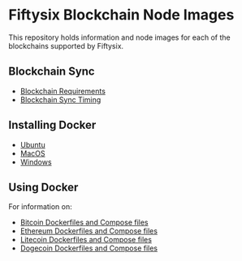 # Fiftysix Blockchain Node Images

This repository holds information and node images for each of the blockchains supported by Fiftysix.

## Blockchain Sync

- [Blockchain Requirements]()
- [Blockchain Sync Timing](./docs/blockchain-sync-timing.md)


## Installing Docker

- [Ubuntu](./docs/installing-docker-ubuntu.md)
- [MacOS]()
- [Windows]()

## Using Docker

For information on:
- [Bitcoin Dockerfiles and Compose files](./docs/bitcoin.md)
- [Ethereum Dockerfiles and Compose files](./docs/ethereum.md)
- [Litecoin Dockerfiles and Compose files](./docs/litecoin.md)
- [Dogecoin Dockerfiles and Compose files](./docs/dogecoin.md)

